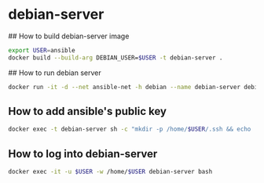 # debian-server

## How to build debian-server image

```bash
export USER=ansible
docker build --build-arg DEBIAN_USER=$USER -t debian-server .
```

## How to run debian server

```bash
docker run -it -d --net ansible-net -h debian --name debian-server debian-server
```

## How to add ansible's public key

```bash
docker exec -t debian-server sh -c "mkdir -p /home/$USER/.ssh && echo '$(docker exec -t ansible cat /home/ansible/.ssh/ssh_host_ed25519_key.pub)' > /home/$USER/.ssh/authorized_keys"
```

## How to log into debian-server

```bash
docker exec -it -u $USER -w /home/$USER debian-server bash
```